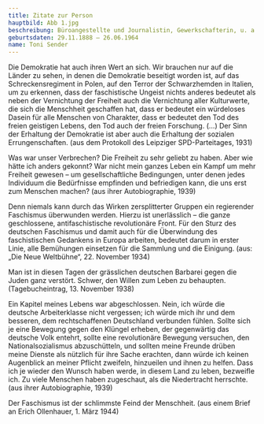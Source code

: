 ```yaml
---
title: Zitate zur Person
hauptbild: Abb 1.jpg
beschreibung: Büroangestellte und Journalistin, Gewerkschafterin, u. a. SPD-Stadtverordnete in Frankfurt, Reichstagsabgeordnete, Exilpolitikerin, als Direktorin von European Labor Research Arbeit für den US-Geheimdienst Office of Strategic Services, später Mitarbeiterin der amerikanischen Gewerkschaft American Federation of Labor, dann des Internationalen Bundes Freier Gewerkschaften beim Wirtschafts- und Sozialrat der UNO
geburtsdaten: 29.11.1888 – 26.06.1964
name: Toni Sender
---
```



Die Demokratie hat auch ihren Wert an sich. Wir brauchen nur auf die
Länder zu sehen, in denen die Demokratie beseitigt worden ist, auf das
Schreckensregiment in Polen, auf den Terror der Schwarzhemden in
Italien, um zu erkennen, dass der faschistische Ungeist nichts anderes
bedeutet als neben der Vernichtung der Freiheit auch die Vernichtung
aller Kulturwerte, die sich die Menschheit geschaffen hat, dass er
bedeutet ein würdeloses Dasein für alle Menschen von Charakter, dass er
bedeutet den Tod des freien geistigen Lebens, den Tod auch der freien
Forschung. (…) Der Sinn der Erhaltung der Demokratie ist aber auch die
Erhaltung der sozialen Errungenschaften. (aus dem Protokoll des
Leipziger SPD-Parteitages, 1931)

Was war unser Verbrechen? Die Freiheit zu sehr geliebt zu haben. Aber
wie hätte ich anders gekonnt? War nicht mein ganzes Leben ein Kampf um
mehr Freiheit gewesen – um gesellschaftliche Bedingungen, unter denen
jedes Individuum die Bedürfnisse empfinden und befriedigen kann, die uns
erst zum Menschen machen? (aus ihrer Autobiographie, 1939)

Denn niemals kann durch das Wirken zersplitterter Gruppen ein
regierender Faschismus überwunden werden. Hierzu ist unerlässlich – die
ganze geschlossene, antifaschistische revolutionäre Front. Für den Sturz
des deutschen Faschismus und damit auch für die Überwindung des
faschistischen Gedankens in Europa arbeiten, bedeutet darum in erster
Linie, alle Bemühungen einsetzen für die Sammlung und die Einigung.
(aus: „Die Neue Weltbühne“, 22. November 1934)

Man ist in diesen Tagen der grässlichen deutschen Barbarei gegen die
Juden ganz verstört. Schwer, den Willen zum Leben zu behaupten.
(Tagebucheintrag, 13. November 1938)

Ein Kapitel meines Lebens war abgeschlossen. Nein, ich würde die
deutsche Arbeiterklasse nicht vergessen; ich würde mich ihr und dem
besseren, dem rechtschaffenen Deutschland verbunden fühlen. Sollte sich
je eine Bewegung gegen den Klüngel erheben, der gegenwärtig das deutsche
Volk entehrt, sollte eine revolutionäre Bewegung versuchen, den
Nationalsozialismus abzuschütteln, und sollten meine Freunde drüben
meine Dienste als nützlich für ihre Sache erachten, dann würde ich
keinen Augenblick an meiner Pflicht zweifeln, hinzueilen und ihnen zu
helfen. Dass ich je wieder den Wunsch haben werde, in diesem Land zu
leben, bezweifle ich. Zu viele Menschen haben zugeschaut, als die
Niedertracht herrschte. (aus ihrer Autobiographie, 1939)

Der Faschismus ist der schlimmste Feind der Menschheit. (aus einem Brief
an Erich Ollenhauer, 1. März 1944)
